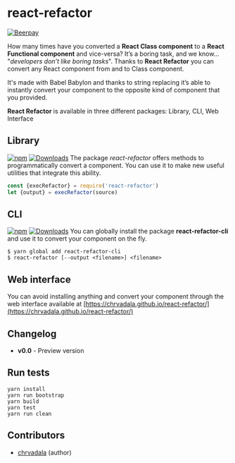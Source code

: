 # react-refactor
[![Beerpay](https://beerpay.io/chrvadala/react-refactor/badge.svg?style=beer)](https://beerpay.io/chrvadala/react-refactor)

How many times have you converted a **React Class component** to a **React Functional component** and vice-versa? It’s a boring task, and we know...  "*developers don’t like boring tasks*".
Thanks to **React Refactor** you can convert any React component from and to Class component.

It's made with Babel Babylon and thanks to string replacing it’s able to instantly convert your component to the opposite kind of component that you provided.

**React Refactor** is available in three different packages: Library, CLI, Web Interface

## Library
[![npm](https://img.shields.io/npm/v/react-refactor.svg?maxAge=2592000?style=plastic)](https://www.npmjs.com/package/react-refactor)
[![Downloads](https://img.shields.io/npm/dm/react-refactor.svg)](https://www.npmjs.com/package/react-refactor)
The package *react-refactor* offers methods to programmatically convert a component. You can use it to make new useful utilities that integrate this ability.
````js
const {execRefactor} = require('react-refactor')
let {output} = execRefactor(source)
````


## CLI
[![npm](https://img.shields.io/npm/v/react-refactor-cli.svg?maxAge=2592000?style=plastic)](https://www.npmjs.com/package/react-refactor-cli)
[![Downloads](https://img.shields.io/npm/dm/react-refactor-cli.svg)](https://www.npmjs.com/package/react-refactor-cli)
You can globally install the package **react-refactor-cli** and use it to convert your component on the fly.
````
$ yarn global add react-refactor-cli
$ react-refactor [--output <filename>] <filename>
````

## Web interface
You can avoid installing anything and convert your component through the web interface available at [https://chrvadala.github.io/react-refactor/](https://chrvadala.github.io/react-refactor/)

## Changelog
- **v0.0** - Preview version

## Run tests
````
yarn install
yarn run bootstrap
yarn build
yarn test
yarn run clean
````

## Contributors
- [chrvadala](https://github.com/chrvadala) (author)
